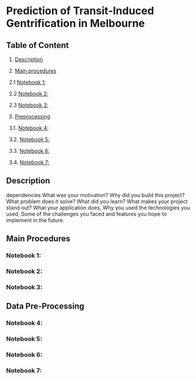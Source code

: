 # Prediction of Transit-Induced Gentrification in Melbourne
## Table of Content
1. [Description](#desc)

2. [Main procedures](#main)

&nbsp; 2.1 [Notebook 1: ](#n1)

&nbsp; 2.2 [Notebook 2: ](#n2)

&nbsp; 2.3 [Notebook 3: ](#n3)

3. [Preprocessing](#prep)

&nbsp; 3.1. [Notebook 4: ](#n4)

&nbsp; 3.2. [Notebook 5: ](#n5)

&nbsp; 3.3. [Notebook 6: ](#n6)

&nbsp; 3.4. [Notebook 7: ](#n7)



## Description <a name='desc'></a>
dependencies
What was your motivation?
Why did you build this project?
What problem does it solve?
What did you learn?
What makes your project stand out?
What your application does,
Why you used the technologies you used,
Some of the challenges you faced and features you hope to implement in the future.

## Main Procedures <a name='main'></a>

### Notebook 1:  <a name='n1'></a>
### Notebook 2:  <a name='n2'></a>
### Notebook 3:  <a name='n3'></a>

## Data Pre-Processing <a name='prep'></a>

### Notebook 4:  <a name='n4'></a>
### Notebook 5:  <a name='n5'></a>
### Notebook 6:  <a name='n6'></a>
### Notebook 7:  <a name='n7'></a>

